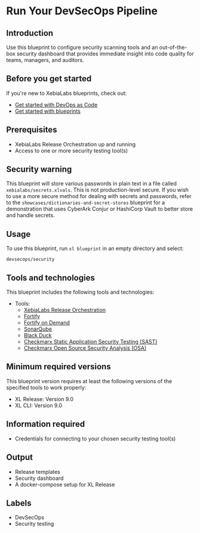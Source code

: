 # Run Your DevSecOps Pipeline

## Introduction

Use this blueprint to configure security scanning tools and an out-of-the-box security dashboard that provides immediate insight into code quality for teams, managers, and auditors.

## Before you get started

If you're new to XebiaLabs blueprints, check out:

* [Get started with DevOps as Code](https://docs.xebialabs.com/xl-release/concept/get-started-with-devops-as-code.html)
* [Get started with blueprints](https://docs.xebialabs.com/xl-release/concept/get-started-with-blueprints.html)

## Prerequisites

* XebiaLabs Release Orchestration up and running
* Access to one or more security testing tool(s)

## Security warning

This blueprint will store various passwords in plain text in a file called `xebialabs/secrets.xlvals`. This is not production-level secure. If you wish to use a more secure method for dealing with secrets and passwords, refer to the `showcases/dictionaries-and-secret-stores` blueprint for a demonstration that uses CyberArk Conjur or HashiCorp Vault to better store and handle secrets.

## Usage

To use this blueprint, run `xl blueprint` in an empty directory and select:

```plain
devsecops/security
```

## Tools and technologies

This blueprint includes the following tools and technologies:

* Tools:
  * [XebiaLabs Release Orchestration](https://xebialabs.com/products/xl-release/)
  * [Fortify](https://www.microfocus.com/en-us/products/static-code-analysis-sast/overview)
  * [Fortify on Demand](https://www.microfocus.com/en-us/products/application-security-testing/overview)
  * [SonarQube](https://www.sonarqube.org/)
  * [Black Duck](https://www.blackducksoftware.com/black-duck-home)
  * [Checkmarx Static Application Security Testing (SAST)](https://www.checkmarx.com/products/static-application-security-testing/)
  * [Checkmarx Open Source Security Analysis (OSA)](https://www.checkmarx.com/products/open-source-security-analysis/)

## Minimum required versions

This blueprint version requires at least the following versions of the specified tools to work properly:

* XL Release: Version 9.0
* XL CLI: Version 9.0

## Information required

* Credentials for connecting to your chosen security testing tool(s)

## Output

* Release templates
* Security dashboard
* A docker-compose setup for XL Release

## Labels

* DevSecOps
* Security testing

